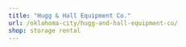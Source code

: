 ```yaml
---
title: "Hugg & Hall Equipment Co."
url: /oklahoma-city/hugg-and-hall-equipment-co/
shop: storage rental
---
```

